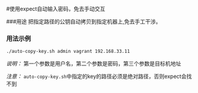 #使用expect自动输入密码，免去手动交互

###用途
把指定路径的公钥自动拷贝到指定机器上,免去手工干涉。

### 用法示例
``` bash
./auto-copy-key.sh admin vagrant 192.168.33.11
```
*说明：* 第一个参数是用户名，第二个参数是密码，第三个参数是目标机地址

*注意：* `auto-copy-key.sh`中指定的key的路径必须是绝对路径，否则expect会找不到

